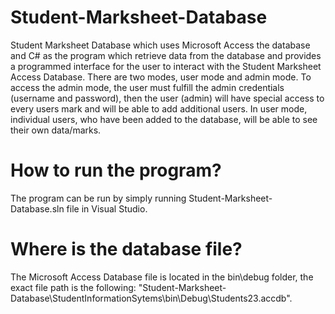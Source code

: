 # Student-Marksheet-Database
Student Marksheet Database which uses Microsoft Access the database and C# as the program which retrieve data from the database and provides a programmed interface for the user to interact with the Student Marksheet Access Database. There are two modes, user mode and admin mode. To access the admin mode, the user must fulfill the admin credentials (username and password), then the user (admin) will have special access to every users mark and will be able to add additional users. In user mode, individual users, who have been added to the database, will be able to see their own data/marks.

# How to run the program?
The program can be run by simply running Student-Marksheet-Database.sln file in Visual Studio.

# Where is the database file?
The Microsoft Access Database file is located in the bin\debug folder, the exact file path is the following: "Student-Marksheet-Database\StudentInformationSytems\bin\Debug\Students23.accdb".
